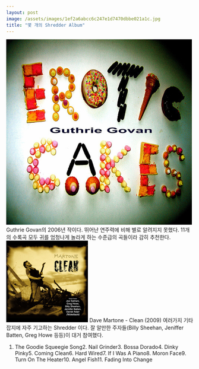 ```yaml
---
layout: post
image: /assets/images/1ef2a6abcc6c247e1d7470dbbe021a1c.jpg
title: "몇 개의 Shredder Album"
---
```



![image](/assets/images/1ef2a6abcc6c247e1d7470dbbe021a1c.jpg)
Guthrie Govan의 2006년 작이다.
뛰어난 연주력에 비해 별로 알려지지 못했다.
11개의 수록곡 모두 귀를 엄청나게 놀라게 하는 수준급의 곡들이라 감히 추천한다.
![image](/assets/images/73ddb6e3b4e867b01f20b6b854c1d5c3.jpg)
Dave Martone - Clean (2009)
여러가지 기타 잡지에 자주 기고하는 Shredder 이다. 잘 알만한 주자들(Billy Sheehan, Jeniffer Batten, Greg Howe 등등)이 대거 참여했다.
1. The Goodie Squeegie Song2. Nail Grinder3. Bossa Dorado4. Dinky Pinky5. Coming Clean6. Hard Wired7. If I Was A Piano8. Moron Face9. Turn On The Heater10. Angel Fish11. Fading Into Change
 





